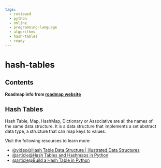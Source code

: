 ```yaml
---
tags:
  - reviewed
  - python
  - online
  - programming-language
  - algorithms
  - hash-tables
  - ready
---
```


# hash-tables

## Contents

__Roadmap info from [roadmap website](https://roadmap.sh/python/data-structures-and-algorithms/hash-tables)__

## Hash Tables

Hash Table, Map, HashMap, Dictionary or Associative are all the names of the same data structure. It is a data structure that implements a set abstract data type, a structure that can map keys to values.

Visit the following resources to learn more:

- [@video@Hash Table Data Structure | Illustrated Data Structures](https://www.youtube.com/watch?v=jalSiaIi8j4)
- [@article@Hash Tables and Hashmaps in Python](https://www.edureka.co/blog/hash-tables-and-hashmaps-in-python/)
- [@article@Build a Hash Table in Python](https://realpython.com/python-hash-table/)
